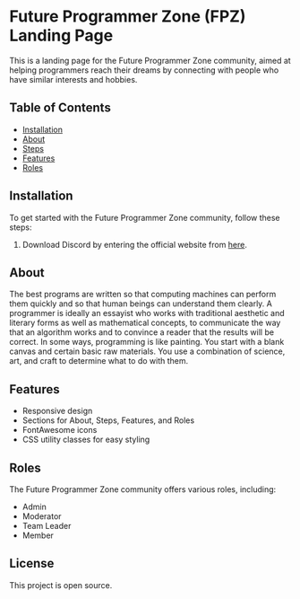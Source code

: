 # Future Programmer Zone (FPZ) Landing Page

This is a landing page for the Future Programmer Zone community, aimed at helping programmers reach their dreams by connecting with people who have similar interests and hobbies.

## Table of Contents

- [Installation](#installation)
- [About](#about)
- [Steps](#steps)
- [Features](#features)
- [Roles](#roles)

## Installation

To get started with the Future Programmer Zone community, follow these steps:

1. Download Discord by entering the official website from [here](https://discord.com/).

## About

The best programs are written so that computing machines can perform them quickly and so that human beings can understand them clearly. A programmer is ideally an essayist who works with traditional aesthetic and literary forms as well as mathematical concepts, to communicate the way that an algorithm works and to convince a reader that the results will be correct. In some ways, programming is like painting. You start with a blank canvas and certain basic raw materials. You use a combination of science, art, and craft to determine what to do with them.

## Features

- Responsive design
- Sections for About, Steps, Features, and Roles
- FontAwesome icons
- CSS utility classes for easy styling

## Roles

The Future Programmer Zone community offers various roles, including:

- Admin
- Moderator
- Team Leader
- Member

## License

This project is open source.
